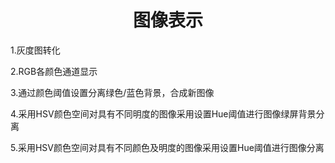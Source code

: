 
# <center>图像表示</center>

1.灰度图转化

2.RGB各颜色通道显示

3.通过颜色阈值设置分离绿色/蓝色背景，合成新图像

4.采用HSV颜色空间对具有不同明度的图像采用设置Hue阈值进行图像绿屏背景分离

5.采用HSV颜色空间对具有不同颜色及明度的图像采用设置Hue阈值进行图像分离

